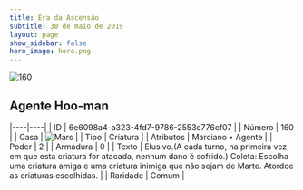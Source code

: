 ```yaml
---
title: Era da Ascensão
subtitle: 30 de maio de 2019
layout: page
show_sidebar: false
hero_image: hero.png
---
```


![160](https://cdn.keyforgegame.com/media/card_front/pt/435_160_H3J482QF8JWC_pt.png)

## Agente Hoo-man

|----|----|
| ID | 6e6098a4-a323-4fd7-9786-2553c776cf07 |
| Número | 160 |
| Casa | ![Mars](https://archonarcana.com/images/thumb/d/de/Mars.png/22px-Mars.png "Marte") |
| Tipo | Criatura |
| Atributos | Marciano • Agente |
| Poder | 2 |
| Armadura | 0 |
| Texto | Elusivo.(A cada turno, na primeira vez  em que esta criatura for atacada, nenhum dano é sofrido.) Coleta: Escolha uma criatura amiga e uma criatura inimiga que não sejam de Marte. Atordoe as criaturas escolhidas. |
| Raridade | Comum |
